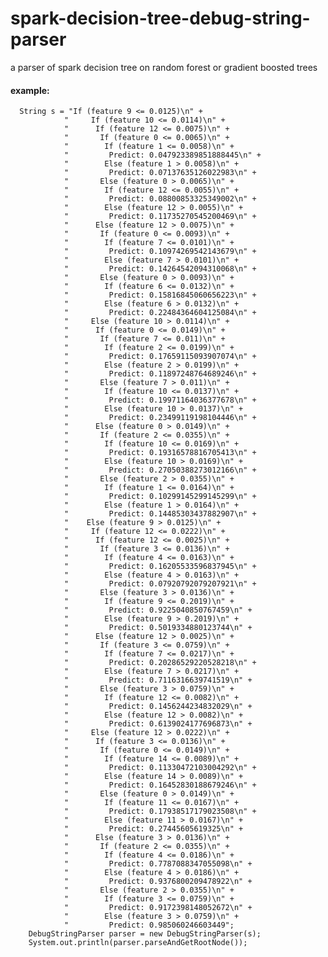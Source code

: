 # spark-decision-tree-debug-string-parser
a parser of spark decision tree on random forest or gradient boosted trees

#### example: 



      String s = "If (feature 9 <= 0.0125)\n" +
                "     If (feature 10 <= 0.0114)\n" +
                "      If (feature 12 <= 0.0075)\n" +
                "       If (feature 0 <= 0.0065)\n" +
                "        If (feature 1 <= 0.0058)\n" +
                "         Predict: 0.047923389851888445\n" +
                "        Else (feature 1 > 0.0058)\n" +
                "         Predict: 0.07137635126022983\n" +
                "       Else (feature 0 > 0.0065)\n" +
                "        If (feature 12 <= 0.0055)\n" +
                "         Predict: 0.08800853325349002\n" +
                "        Else (feature 12 > 0.0055)\n" +
                "         Predict: 0.11735270545200469\n" +
                "      Else (feature 12 > 0.0075)\n" +
                "       If (feature 0 <= 0.0093)\n" +
                "        If (feature 7 <= 0.0101)\n" +
                "         Predict: 0.10974269542143679\n" +
                "        Else (feature 7 > 0.0101)\n" +
                "         Predict: 0.14264542094310068\n" +
                "       Else (feature 0 > 0.0093)\n" +
                "        If (feature 6 <= 0.0132)\n" +
                "         Predict: 0.15816845060656223\n" +
                "        Else (feature 6 > 0.0132)\n" +
                "         Predict: 0.22484364604125084\n" +
                "     Else (feature 10 > 0.0114)\n" +
                "      If (feature 0 <= 0.0149)\n" +
                "       If (feature 7 <= 0.011)\n" +
                "        If (feature 2 <= 0.0199)\n" +
                "         Predict: 0.17659115093907074\n" +
                "        Else (feature 2 > 0.0199)\n" +
                "         Predict: 0.11897248764689246\n" +
                "       Else (feature 7 > 0.011)\n" +
                "        If (feature 10 <= 0.0137)\n" +
                "         Predict: 0.19971164036377678\n" +
                "        Else (feature 10 > 0.0137)\n" +
                "         Predict: 0.23499119198104446\n" +
                "      Else (feature 0 > 0.0149)\n" +
                "       If (feature 2 <= 0.0355)\n" +
                "        If (feature 10 <= 0.0169)\n" +
                "         Predict: 0.19316578816705413\n" +
                "        Else (feature 10 > 0.0169)\n" +
                "         Predict: 0.27050388273012166\n" +
                "       Else (feature 2 > 0.0355)\n" +
                "        If (feature 1 <= 0.0164)\n" +
                "         Predict: 0.10299145299145299\n" +
                "        Else (feature 1 > 0.0164)\n" +
                "         Predict: 0.14485303437882907\n" +
                "    Else (feature 9 > 0.0125)\n" +
                "     If (feature 12 <= 0.0222)\n" +
                "      If (feature 12 <= 0.0025)\n" +
                "       If (feature 3 <= 0.0136)\n" +
                "        If (feature 4 <= 0.0163)\n" +
                "         Predict: 0.16205533596837945\n" +
                "        Else (feature 4 > 0.0163)\n" +
                "         Predict: 0.07920792079207921\n" +
                "       Else (feature 3 > 0.0136)\n" +
                "        If (feature 9 <= 0.2019)\n" +
                "         Predict: 0.9225040850767459\n" +
                "        Else (feature 9 > 0.2019)\n" +
                "         Predict: 0.5019334880123744\n" +
                "      Else (feature 12 > 0.0025)\n" +
                "       If (feature 3 <= 0.0759)\n" +
                "        If (feature 7 <= 0.0217)\n" +
                "         Predict: 0.20286529220528218\n" +
                "        Else (feature 7 > 0.0217)\n" +
                "         Predict: 0.7116316639741519\n" +
                "       Else (feature 3 > 0.0759)\n" +
                "        If (feature 12 <= 0.0082)\n" +
                "         Predict: 0.1456244234832029\n" +
                "        Else (feature 12 > 0.0082)\n" +
                "         Predict: 0.6139024177696873\n" +
                "     Else (feature 12 > 0.0222)\n" +
                "      If (feature 3 <= 0.0136)\n" +
                "       If (feature 0 <= 0.0149)\n" +
                "        If (feature 14 <= 0.0089)\n" +
                "         Predict: 0.11330472103004292\n" +
                "        Else (feature 14 > 0.0089)\n" +
                "         Predict: 0.16452830188679246\n" +
                "       Else (feature 0 > 0.0149)\n" +
                "        If (feature 11 <= 0.0167)\n" +
                "         Predict: 0.17938517179023508\n" +
                "        Else (feature 11 > 0.0167)\n" +
                "         Predict: 0.27445605619325\n" +
                "      Else (feature 3 > 0.0136)\n" +
                "       If (feature 2 <= 0.0355)\n" +
                "        If (feature 4 <= 0.0186)\n" +
                "         Predict: 0.7787088347055098\n" +
                "        Else (feature 4 > 0.0186)\n" +
                "         Predict: 0.9376800209478922\n" +
                "       Else (feature 2 > 0.0355)\n" +
                "        If (feature 3 <= 0.0759)\n" +
                "         Predict: 0.9172398148052672\n" +
                "        Else (feature 3 > 0.0759)\n" +
                "         Predict: 0.985060246603449";
        DebugStringParser parser = new DebugStringParser(s);
        System.out.println(parser.parseAndGetRootNode());
